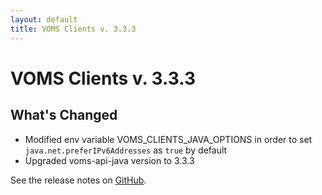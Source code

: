 ```yaml
---
layout: default
title: VOMS Clients v. 3.3.3
---
```


# VOMS Clients v. 3.3.3

## What's Changed

* Modified env variable VOMS_CLIENTS_JAVA_OPTIONS in order to set `java.net.preferIPv6Addresses` as `true` by default
* Upgraded voms-api-java version to 3.3.3


See the release notes on [GitHub](https://github.com/italiangrid/voms-clients/releases/tag/v3.3.3).